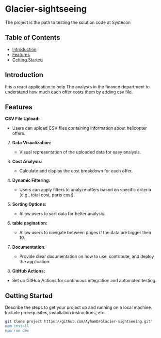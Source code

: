 # Glacier-sightseeing

The project is the path to testing the solution code at Systecon

## Table of Contents

- [Introduction](#introduction)
- [Features](#features)
- [Getting Started](#getting-started)

## Introduction

It is a react application to help The analysts in the finance department to understand how much each offer costs them by adding csv file.

## Features

**CSV File Upload:**

- Users can upload CSV files containing information about helicopter offers.

2. **Data Visualization:**

   - Visual representation of the uploaded data for easy analysis.

3. **Cost Analysis:**

   - Calculate and display the cost breakdown for each offer.

4. **Dynamic Filtering:**

   - Users can apply filters to analyze offers based on specific criteria (e.g., total cost, parts cost).

5. **Sorting Options:**

   - Allow users to sort data for better analysis.

6. **table pagination:**

   - Allow users to navigate between pages if the data are bigger then 10.

7. **Documentation:**

   - Provide clear documentation on how to use, contribute, and deploy the application.

8. **GitHub Actions:**

- Set up GitHub Actions for continuous integration and automated testing.

## Getting Started

Describe the steps to get your project up and running on a local machine. Include prerequisites, installation instructions, etc.

```bash
git Clone project https://github.com/AyhamD/Glacier-sightseeing.git'
npm install
npm run dev
```
